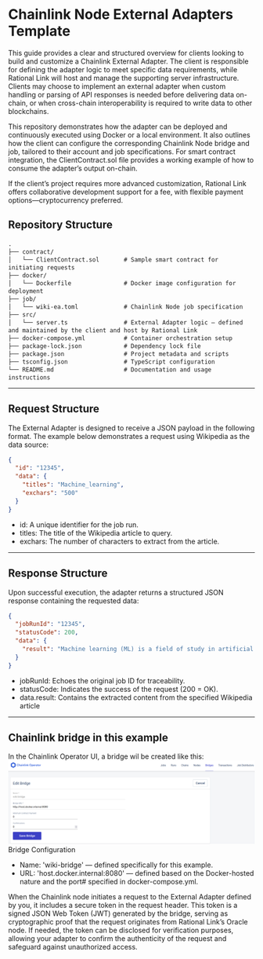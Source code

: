# Chainlink Node External Adapters Template
This guide provides a clear and structured overview for clients looking to build and customize a Chainlink External Adapter. The client is responsible for defining the adapter logic to meet specific data requirements, while Rational Link will host and manage the supporting server infrastructure. Clients may choose to implement an external adapter when custom handling or parsing of API responses is needed before delivering data on-chain, or when cross-chain interoperability is required to write data to other blockchains.

This repository demonstrates how the adapter can be deployed and continuously executed using Docker or a local environment. It also outlines how the client can configure the corresponding Chainlink Node bridge and job, tailored to their account and job specifications. For smart contract integration, the ClientContract.sol file provides a working example of how to consume the adapter’s output on-chain.

If the client’s project requires more advanced customization, Rational Link offers collaborative development support for a fee, with flexible payment options—cryptocurrency preferred.


## Repository Structure
```
.
├── contract/
│   └── ClientContract.sol       # Sample smart contract for initiating requests
├── docker/
│   └── Dockerfile               # Docker image configuration for deployment
├── job/
│   └── wiki-ea.toml             # Chainlink Node job specification
├── src/
│   └── server.ts                # External Adapter logic — defined and maintained by the client and host by Rational Link
├── docker-compose.yml           # Container orchestration setup
├── package-lock.json            # Dependency lock file
├── package.json                 # Project metadata and scripts
├── tsconfig.json                # TypeScript configuration
└── README.md                    # Documentation and usage instructions
```
---

## Request Structure
The External Adapter is designed to receive a JSON payload in the following format. The example below demonstrates a request using Wikipedia as the data source:
```json
{
  "id": "12345",
  "data": {
    "titles": "Machine_learning",
    "exchars": "500"
  }
}
```
- id: A unique identifier for the job run.
- titles: The title of the Wikipedia article to query.
- exchars: The number of characters to extract from the article.

---
## Response Structure
Upon successful execution, the adapter returns a structured JSON response containing the requested data:
```json
{
  "jobRunId": "12345",
  "statusCode": 200,
  "data": {
    "result": "Machine learning (ML) is a field of study in artificial intelligence concerned with the development and study of statistical algorithms that can learn from data and generalise to unseen data, and thus perform tasks without explicit instructions. Within a subdiscipline in machine learning, advances in the field of deep learning have allowed neural networks, a class of statistical algorithms, to surpass many previous machine learning approaches in performance. ML finds application in many fields.." 
  }
}
```
- jobRunId: Echoes the original job ID for traceability.
- statusCode: Indicates the success of the request (200 = OK).
- data.result: Contains the extracted content from the specified Wikipedia article

---
## Chainlink bridge in this example

In the Chainlink Operator UI, a bridge wil be created like this:
![Alt text](./job/snapshot_wiki-bridge.png)
Bridge Configuration
- Name: 'wiki-bridge' — defined specifically for this example.
- URL: 'host.docker.internal:8080' — defined based on the Docker-hosted nature and the port# specified in docker-compose.yml.

When the Chainlink node initiates a request to the External Adapter defined by you, it includes a secure token in the request header. This token is a signed JSON Web Token (JWT) generated by the bridge, serving as cryptographic proof that the request originates from Rational Link’s Oracle node. If needed, the token can be disclosed for verification purposes, allowing your adapter to confirm the authenticity of the request and safeguard against unauthorized access.

